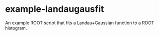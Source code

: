 # example-landaugausfit
An example ROOT script that fits a Landau+Gaussian function to a ROOT histogram.
